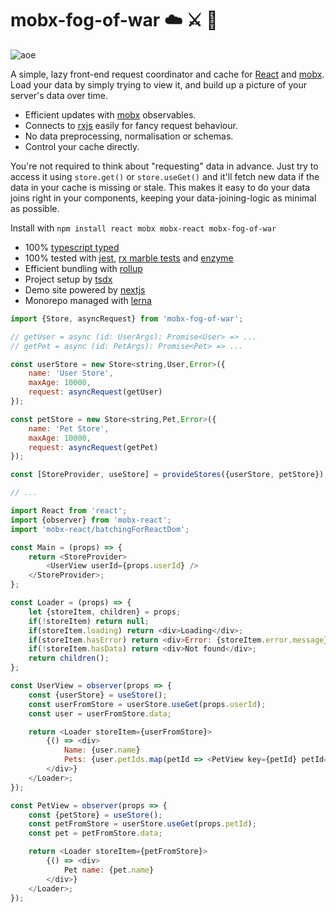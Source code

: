 # mobx-fog-of-war ☁️ ⚔️ 🤯

![aoe](https://user-images.githubusercontent.com/345320/91411571-ddf2da80-e88b-11ea-8de7-c0f3462991f4.gif)

A simple, lazy front-end request coordinator and cache for [React](https://reactjs.org/) and [mobx](https://mobx.js.org/). Load your data by simply trying to view it, and build up a picture of your server's data over time.

- Efficient updates with [mobx](https://mobx.js.org/) observables.
- Connects to [rxjs](https://rxjs-dev.firebaseapp.com/) easily for fancy request behaviour.
- No data preprocessing, normalisation or schemas.
- Control your cache directly.

You're not required to think about "requesting" data in advance. Just try to access it using `store.get()` or `store.useGet()` and it'll fetch new data if the data in your cache is missing or stale. This makes it easy to do your data joins right in your components, keeping your data-joining-logic as minimal as possible.

Install with `npm install react mobx mobx-react mobx-fog-of-war`

- 100% [typescript typed](https://www.typescriptlang.org/)
- 100% tested with [jest](https://jestjs.io/), [rx marble tests](https://rxjs-dev.firebaseapp.com/guide/testing/internal-marble-tests) and [enzyme](https://github.com/enzymejs/enzyme)
- Efficient bundling with [rollup](https://rollupjs.org/guide/en/)
- Project setup by [tsdx](https://tsdx.io/)
- Demo site powered by [nextjs](https://nextjs.org/)
- Monorepo managed with [lerna](https://github.com/lerna/lerna)

```js
import {Store, asyncRequest} from 'mobx-fog-of-war';

// getUser = async (id: UserArgs): Promise<User> => ...
// getPet = async (id: PetArgs): Promise<Pet> => ...

const userStore = new Store<string,User,Error>({
    name: 'User Store',
    maxAge: 10000,
    request: asyncRequest(getUser)
});

const petStore = new Store<string,Pet,Error>({
    name: 'Pet Store',
    maxAge: 10000,
    request: asyncRequest(getPet)
});

const [StoreProvider, useStore] = provideStores({userStore, petStore});

// ...

import React from 'react';
import {observer} from 'mobx-react';
import 'mobx-react/batchingForReactDom';

const Main = (props) => {
    return <StoreProvider>
        <UserView userId={props.userId} />
    </StoreProvider>;
};

const Loader = (props) => {
    let {storeItem, children} = props;
    if(!storeItem) return null;
    if(storeItem.loading) return <div>Loading</div>;
    if(storeItem.hasError) return <div>Error: {storeItem.error.message}</div>;
    if(!storeItem.hasData) return <div>Not found</div>;
    return children();
};

const UserView = observer(props => {
    const {userStore} = useStore();
    const userFromStore = userStore.useGet(props.userId);
    const user = userFromStore.data;

    return <Loader storeItem={userFromStore}>
        {() => <div>
            Name: {user.name}
            Pets: {user.petIds.map(petId => <PetView key={petId} petId={petId} />)}
        </div>}
    </Loader>;
});

const PetView = observer(props => {
    const {petStore} = useStore();
    const petFromStore = userStore.useGet(props.petId);
    const pet = petFromStore.data;

    return <Loader storeItem={petFromStore}>
        {() => <div>
            Pet name: {pet.name}
        </div>}
    </Loader>;
});
```
